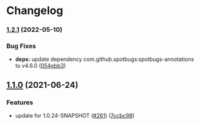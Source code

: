 # Changelog

### [1.2.1](https://github.com/GoogleCloudPlatform/java-repo-tools/compare/v1.2.0...v1.2.1) (2022-05-10)


### Bug Fixes

* **deps:** update dependency com.github.spotbugs:spotbugs-annotations to v4.6.0 ([054ebb3](https://github.com/GoogleCloudPlatform/java-repo-tools/commit/054ebb3aa05d17bfd9ffc0523c60ae6490bdc245))

## [1.1.0](https://www.github.com/GoogleCloudPlatform/java-repo-tools/compare/v1.0.23...v1.1.0) (2021-06-24)


### Features

* update for 1.0.24-SNAPSHOT ([#261](https://www.github.com/GoogleCloudPlatform/java-repo-tools/issues/261)) ([7ccbc98](https://www.github.com/GoogleCloudPlatform/java-repo-tools/commit/7ccbc981054756d8fe9b82cb288d281fce92d8e9))

